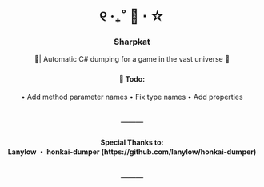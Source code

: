<div align="center">

[//]: # "Header"

<h1> ୧ ‧₊˚ 💫 ⋅ ☆ </h1>

<h3> Sharpkat </h3>
<p> 💫| Automatic C# dumping for a game in the vast universe 🌌 </p>

</div>

[//]: # "Main Content"

###

<div align="center">

#### 📜 Todo:
• Add method parameter names
• Fix type names
• Add properties
</div>

<h2 align="center"> ─── </h2>

<div align="center">

[//]: # "Footer"

<h4>Special Thanks to:<br>
    Lanylow ・ honkai-dumper (https://github.com/lanylow/honkai-dumper) <br>
</h4>

<h2>───</h2>

</div>
